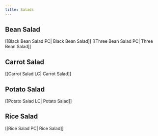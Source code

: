 ```yaml
---
title: Salads
---
```

## Bean Salad
[[Black Bean Salad PC| Black Bean Salad]]
[[Three Bean Salad PC| Three Bean Salad]]
## Carrot Salad
[[Carrot Salad LC| Carrot Salad]]
## Potato Salad
[[Potato Salad LC| Potato Salad]]
## Rice Salad
[[Rice Salad PC| Rice Salad]]